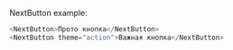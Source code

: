 NextButton example:

```js
<NextButton>Прото кнопка</NextButton>
<NextButton theme="action">Важная кнопка</NextButton>
```
